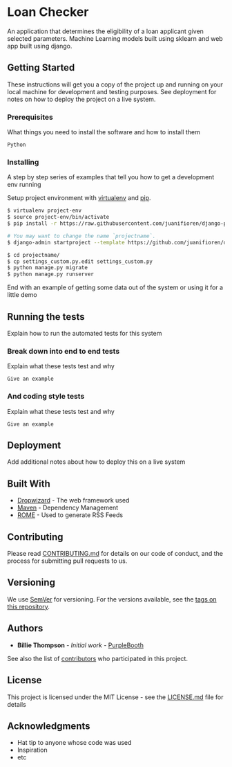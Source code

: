 # Loan Checker

An application that determines the eligibility of a loan applicant given selected
parameters. Machine Learning models built using sklearn and web app built using django. 

## Getting Started

These instructions will get you a copy of the project up and running on your local machine for development and testing purposes. See deployment for notes on how to deploy the project on a live system.

### Prerequisites

What things you need to install the software and how to install them

```
Python
```



### Installing

A step by step series of examples that tell you how to get a development env running

Setup project environment with [virtualenv](https://virtualenv.pypa.io) and [pip](https://pip.pypa.io).

```bash
$ virtualenv project-env
$ source project-env/bin/activate
$ pip install -r https://raw.githubusercontent.com/juanifioren/django-project-template/master/requirements.txt

# You may want to change the name `projectname`.
$ django-admin startproject --template https://github.com/juanifioren/django-project-template/archive/master.zip projectname

$ cd projectname/
$ cp settings_custom.py.edit settings_custom.py
$ python manage.py migrate
$ python manage.py runserver
```

End with an example of getting some data out of the system or using it for a little demo

## Running the tests

Explain how to run the automated tests for this system

### Break down into end to end tests

Explain what these tests test and why

```
Give an example
```

### And coding style tests

Explain what these tests test and why

```
Give an example
```

## Deployment

Add additional notes about how to deploy this on a live system

## Built With

* [Dropwizard](http://www.dropwizard.io/1.0.2/docs/) - The web framework used
* [Maven](https://maven.apache.org/) - Dependency Management
* [ROME](https://rometools.github.io/rome/) - Used to generate RSS Feeds

## Contributing

Please read [CONTRIBUTING.md](https://gist.github.com/PurpleBooth/b24679402957c63ec426) for details on our code of conduct, and the process for submitting pull requests to us.

## Versioning

We use [SemVer](http://semver.org/) for versioning. For the versions available, see the [tags on this repository](https://github.com/your/project/tags). 

## Authors

* **Billie Thompson** - *Initial work* - [PurpleBooth](https://github.com/PurpleBooth)

See also the list of [contributors](https://github.com/your/project/contributors) who participated in this project.

## License

This project is licensed under the MIT License - see the [LICENSE.md](LICENSE.md) file for details

## Acknowledgments

* Hat tip to anyone whose code was used
* Inspiration
* etc
